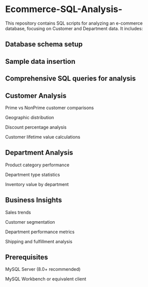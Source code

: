 # Ecommerce-SQL-Analysis-
This repository contains SQL scripts for analyzing an e-commerce database, focusing on Customer and Department data. It includes:

## Database schema setup

## Sample data insertion

## Comprehensive SQL queries for analysis

## Customer Analysis
Prime vs NonPrime customer comparisons

Geographic distribution

Discount percentage analysis

Customer lifetime value calculations

## Department Analysis
Product category performance

Department type statistics

Inventory value by department

## Business Insights
Sales trends

Customer segmentation

Department performance metrics

Shipping and fulfillment analysis
## Prerequisites
MySQL Server (8.0+ recommended)

MySQL Workbench or equivalent client
